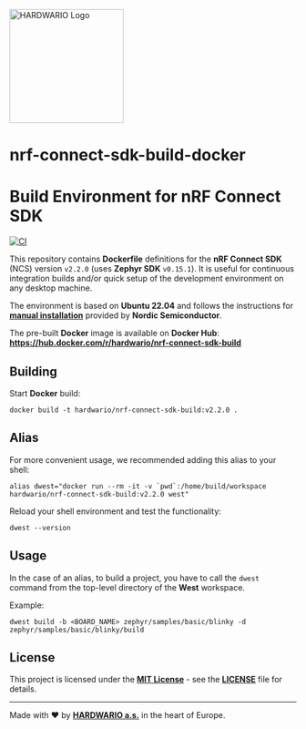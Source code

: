 <a href="https://www.hardwario.com"><img src="https://www.hardwario.com/ci/assets/hw-logo.svg" width="200" alt="HARDWARIO Logo"></a>

# nrf-connect-sdk-build-docker
# Build Environment for nRF Connect SDK

[![CI](https://github.com/hardwario/nrf-connect-sdk-build-docker/actions/workflows/main.yml/badge.svg?branch=main)](https://github.com/hardwario/nrf-connect-sdk-build-docker/actions/workflows/main.yml)

This repository contains **Dockerfile** definitions for the **nRF Connect SDK** (NCS) version `v2.2.0` (uses **Zephyr SDK** `v0.15.1`). It is useful for continuous integration builds and/or quick setup of the development environment on any desktop machine.

The environment is based on **Ubuntu 22.04** and follows the instructions for [**manual installation**](https://developer.nordicsemi.com/nRF_Connect_SDK/doc/latest/nrf/gs_installing.html) provided by **Nordic Semiconductor**.

The pre-built **Docker** image is available on **Docker Hub**:<br>
**https://hub.docker.com/r/hardwario/nrf-connect-sdk-build**

## Building

Start **Docker** build:

```
docker build -t hardwario/nrf-connect-sdk-build:v2.2.0 .
```

## Alias

For more convenient usage, we recommended adding this alias to your shell:

```
alias dwest="docker run --rm -it -v `pwd`:/home/build/workspace hardwario/nrf-connect-sdk-build:v2.2.0 west"
```

Reload your shell environment and test the functionality:

```
dwest --version
```

## Usage

In the case of an alias, to build a project, you have to call the `dwest` command from the top-level directory of the **West** workspace.

Example:

```
dwest build -b <BOARD_NAME> zephyr/samples/basic/blinky -d zephyr/samples/basic/blinky/build
```

## License

This project is licensed under the [**MIT License**](https://opensource.org/licenses/MIT) - see the [**LICENSE**](LICENSE) file for details.

---

Made with ❤️ by [**HARDWARIO a.s.**](https://www.hardwario.com) in the heart of Europe.
